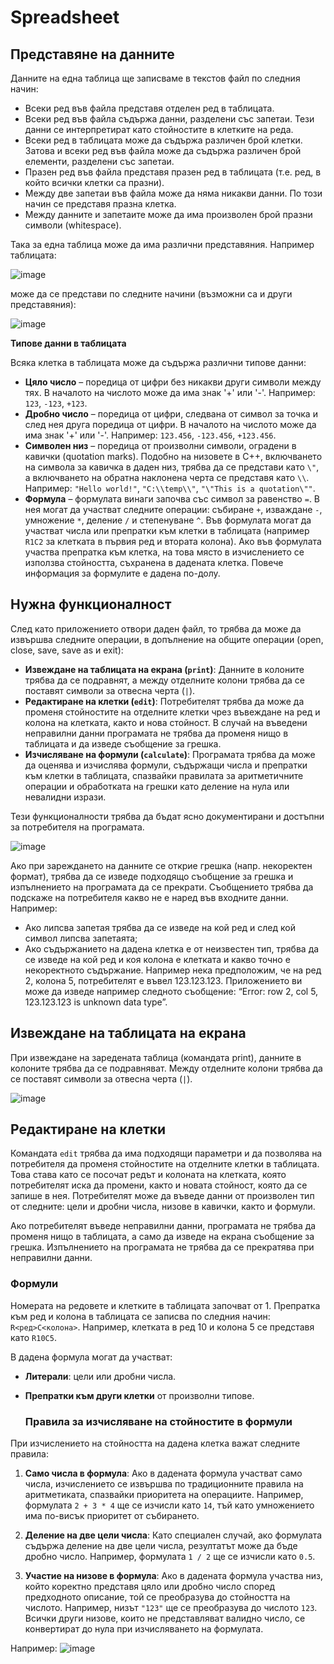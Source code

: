 # Spreadsheet


 ## Представяне на данните

Данните на една таблица ще записваме в текстов файл по следния начин:
- Всеки ред във файла представя отделен ред в таблицата.
- Всеки ред във файла съдържа данни, разделени със запетаи. Тези данни се интерпретират като стойностите в клетките на реда.
- Всеки ред в таблицата може да съдържа различен брой клетки. Затова и всеки ред във файла може да съдържа различен брой елементи, разделени със запетаи.
- Празен ред във файла представя празен ред в таблицата (т.е. ред, в който всички клетки са празни).
- Между две запетаи във файла може да няма никакви данни. По този начин се представя празна клетка.
- Между данните и запетаите може да има произволен брой празни символи (whitespace).

Така за една таблица може да има различни представяния. Например таблицата:


![image](https://github.com/monsicode/Spreadsheet/assets/96687353/2bf2c03d-5e8d-4cef-8049-45ff8f625ad2)

може да се представи по следните начини (възможни са и други представяния):

![image](https://github.com/monsicode/Spreadsheet/assets/96687353/837b9024-de92-483b-a642-4e078ddfc51e)


**Типове данни в таблицата**

Всяка клетка в таблицата може да съдържа различни типове данни:
- **Цяло число** – поредица от цифри без никакви други символи между тях. В началото на числото може да има знак '+' или '-'. Например: `123`, `-123`, `+123`.
- **Дробно число** – поредица от цифри, следвана от символ за точка и след нея друга поредица от цифри. В началото на числото може да има знак '+' или '-'. Например: `123.456`, `-123.456`, `+123.456`.
- **Символен низ** – поредица от произволни символи, оградени в кавички (quotation marks). Подобно на низовете в C++, включването на символа за кавичка в даден низ, трябва да се представи като `\"`, а включването на обратна наклонена черта се представя като `\\`. Например: `"Hello world!"`, `"C:\\temp\\"`, `"\"This is a quotation\""`.
- **Формула** – формулата винаги започва със символ за равенство `=`. В нея могат да участват следните операции: събиране `+`, изваждане `-`, умножение `*`, деление `/` и степенуване `^`. Във формулата могат да участват числа или препратки към клетки в таблицата (например `R1C2` за клетката в първия ред и втората колона). Ако във формулата участва препратка към клетка, на това място в изчислението се използва стойността, съхранена в дадената клетка. Повече информация за формулите е дадена по-долу.

## Нужна функционалност

След като приложението отвори даден файл, то трябва да може да извършва следните операции, в допълнение на общите операции (open, close, save, save as и exit):
- **Извеждане на таблицата на екрана (`print`)**: Данните в колоните трябва да се подравнят, а между отделните колони трябва да се поставят символи за отвесна черта (`|`).
- **Редактиране на клетки (`edit`)**: Потребителят трябва да може да променя стойностите на отделните клетки чрез въвеждане на ред и колона на клетката, както и нова стойност. В случай на въведени неправилни данни програмата не трябва да променя нищо в таблицата и да изведе съобщение за грешка.
- **Изчисляване на формули (`calculate`)**: Програмата трябва да може да оценява и изчислява формули, съдържащи числа и препратки към клетки в таблицата, спазвайки правилата за аритметичните операции и обработката на грешки като деление на нула или невалидни изрази.

Тези функционалности трябва да бъдат ясно документирани и достъпни за потребителя на програмата.


![image](https://github.com/monsicode/Spreadsheet/assets/96687353/89795d8f-3219-4d42-b45b-83aeb0c88565)

Ако при зареждането на данните се открие грешка (напр. некоректен формат), трябва да се изведе подходящо съобщение за грешка и изпълнението на програмата да се прекрати. Съобщението трябва да подскаже на потребителя какво не е наред във входните данни. Например:
- Ако липсва запетая трябва да се изведе на кой ред и след кой символ липсва запетаята;
- Aко съдържанието на дадена клетка е от неизвестен тип, трябва да се изведе на кой ред и коя колона е клетката и какво точно е некоректното съдържание. Например нека предположим, че на ред 2, колона 5, потребителят е въвел 123.123.123. Приложението ви може да изведе например следното съобщение: “Error: row 2, col 5, 123.123.123 is unknown data type”. 



## Извеждане на таблицата на екрана

При извеждане на заредената таблица (командата print), данните в колоните трябва да се подравняват. Между отделните колони трябва да се поставят символи за отвесна черта (`|`).

![image](https://github.com/monsicode/Spreadsheet/assets/96687353/44bad259-094f-445a-bd72-5e62c134ddfb)


## Редактиране на клетки

Командата `edit` трябва да има подходящи параметри и да позволява на потребителя да променя стойностите на отделните клетки в таблицата. Това става като се посочат редът и колоната на клетката, която потребителят иска да промени, както и новата стойност, която да се запише в нея. Потребителят може да въведе данни от произволен тип от следните: цели и дробни числа, низове в кавички, както и формули.

Ако потребителят въведе неправилни данни, програмата не трябва да променя нищо в таблицата, а само да изведе на екрана съобщение за грешка. Изпълнението на програмата не трябва да се прекратява при неправилни данни.

### Формули

Номерата на редовете и клетките в таблицата започват от 1. Препратка към ред и колона в таблицата се записва по следния начин: `R<ред>C<колона>`. Например, клетката в ред 10 и колона 5 се представя като `R10C5`.

В дадена формула могат да участват:

- **Литерали**: цели или дробни числа.
- **Препратки към други клетки** от произволни типове.

  ### Правила за изчисляване на стойностите в формули

При изчислението на стойността на дадена клетка важат следните правила:

1. **Само числа в формула**: Ако в дадената формула участват само числа, изчислението се извършва по традиционните правила на аритметиката, спазвайки приоритета на операциите. Например, формулата `2 + 3 * 4` ще се изчисли като `14`, тъй като умножението има по-висък приоритет от събирането.

2. **Деление на две цели числа**: Като специален случай, ако формулата съдържа деление на две цели числа, резултатът може да бъде дробно число. Например, формулата `1 / 2` ще се изчисли като `0.5`.

3. **Участие на низове в формула**: Ако в дадената формула участва низ, който коректно представя цяло или дробно число според предходното описание, той се преобразува до стойността на числото. Например, низът `"123"` ще се преобразува до числото `123`. Всички други низове, които не представляват валидно число, се конвертират до нула при изчисляването на формулата.

Например:
![image](https://github.com/monsicode/Spreadsheet/assets/96687353/b99a4217-905a-4fb3-afe8-4fdb8f952471)


